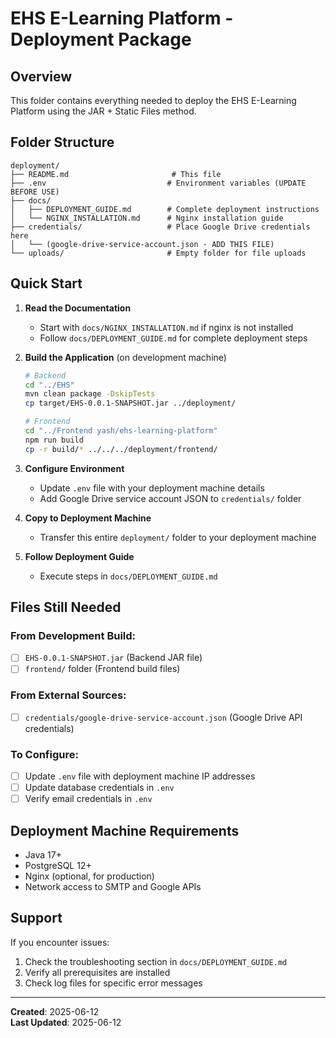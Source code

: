 # EHS E-Learning Platform - Deployment Package

## Overview
This folder contains everything needed to deploy the EHS E-Learning Platform using the JAR + Static Files method.

## Folder Structure
```
deployment/
├── README.md                       # This file
├── .env                           # Environment variables (UPDATE BEFORE USE)
├── docs/
│   ├── DEPLOYMENT_GUIDE.md        # Complete deployment instructions
│   └── NGINX_INSTALLATION.md      # Nginx installation guide
├── credentials/                   # Place Google Drive credentials here
│   └── (google-drive-service-account.json - ADD THIS FILE)
└── uploads/                       # Empty folder for file uploads
```

## Quick Start

1. **Read the Documentation**
   - Start with `docs/NGINX_INSTALLATION.md` if nginx is not installed
   - Follow `docs/DEPLOYMENT_GUIDE.md` for complete deployment steps

2. **Build the Application** (on development machine)
   ```bash
   # Backend
   cd "../EHS"
   mvn clean package -DskipTests
   cp target/EHS-0.0.1-SNAPSHOT.jar ../deployment/
   
   # Frontend
   cd "../Frontend yash/ehs-learning-platform"
   npm run build
   cp -r build/* ../../../deployment/frontend/
   ```

3. **Configure Environment**
   - Update `.env` file with your deployment machine details
   - Add Google Drive service account JSON to `credentials/` folder

4. **Copy to Deployment Machine**
   - Transfer this entire `deployment/` folder to your deployment machine

5. **Follow Deployment Guide**
   - Execute steps in `docs/DEPLOYMENT_GUIDE.md`

## Files Still Needed

### From Development Build:
- [ ] `EHS-0.0.1-SNAPSHOT.jar` (Backend JAR file)
- [ ] `frontend/` folder (Frontend build files)

### From External Sources:
- [ ] `credentials/google-drive-service-account.json` (Google Drive API credentials)

### To Configure:
- [ ] Update `.env` file with deployment machine IP addresses
- [ ] Update database credentials in `.env`
- [ ] Verify email credentials in `.env`

## Deployment Machine Requirements

- Java 17+
- PostgreSQL 12+
- Nginx (optional, for production)
- Network access to SMTP and Google APIs

## Support

If you encounter issues:
1. Check the troubleshooting section in `docs/DEPLOYMENT_GUIDE.md`
2. Verify all prerequisites are installed
3. Check log files for specific error messages

---
**Created**: 2025-06-12  
**Last Updated**: 2025-06-12